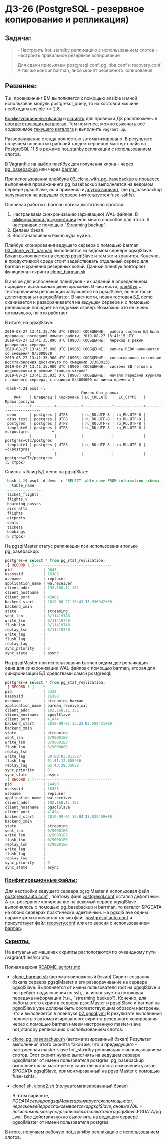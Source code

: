 # ДЗ-26 (PostgreSQL - резервное копирование и репликация)

## Задача:

>\- Настроить hot_standby репликацию с использованием слотов
>\- Настроить правильное резервное копирование
>
>Для сдачи присылаем postgresql.conf, pg_hba.conf и recovery.conf
>А так же конфиг barman, либо скрипт резервного копирования

## Решение:

Т.к. провижининг ВМ выполняется с помощью ansible и мной использован модуль postgresql_query, то на хостовой машине необходим ansible >= 2.8.

[Конфигурационные файлы](https://github.com/timlok/otus-linux/tree/master/homework/26_postgresql_repl-backup/files/conf) и [скрипты](https://github.com/timlok/otus-linux/tree/master/homework/26_postgresql_repl-backup/files/scripts) для проверки ДЗ расположены в [соответствующих каталогах](https://github.com/timlok/otus-linux/tree/master/homework/26_postgresql_repl-backup/files). Тем не менее, можно выкачать всё содержимое [текущего каталога](https://github.com/timlok/otus-linux/tree/master/homework/26_postgresql_repl-backup) и выполнить ```vagrant up```. 

Разворачивание стенда полностью автоматизировано. В результате получаем полностью рабочий тандем серверов мастер-слэйв на PostgreSQL 11.5 в режиме hot_stanby репликации с использованием слотов.

В [Vagranfile](https://github.com/timlok/otus-linux/blob/master/homework/26_postgresql_repl-backup/Vagrantfile) на выбор плейбук для получения клона - через [pg_basebackup](https://github.com/timlok/otus-linux/tree/master/homework/26_postgresql_repl-backup/provisioning/03_clone_with_pg_basebackup) или через [barman](https://github.com/timlok/otus-linux/tree/master/homework/26_postgresql_repl-backup/provisioning/03_clone_with_barman). 

При использовании плейбука [03_clone_with_pg_basebackup](https://github.com/timlok/otus-linux/tree/master/homework/26_postgresql_repl-backup/provisioning/03_clone_with_pg_basebackup/tasks/main.yml) в процессе выполнения провижининга pg_basebackup выполняется на ведомом сервере pgsqlSlave, но я применял и [другой вариант](https://github.com/timlok/otus-linux/tree/master/homework/26_postgresql_repl-backup/provisioning/03_clone_with_pg_basebackup/tasks/main.yml_with_delegate), где pg_basebackup запускается на ведущем сервере (используется fuse-sshfs).

Основная работы с barman логика достаточно простая:
  1. Настраиваем синхронизацию (архивацию) WAL-файлов. В [оффициальной документации](http://docs.pgbarman.org/release/2.9/) есть много способов для этого. Я настраивал с помощью "Streaming backup".
  2. Делаем бэкап.
  3. Восстанавливаем бэкап куда нужно.


Плейбук клонирования ведущего сервера с помощью barman [03_clone_with_barman](https://github.com/timlok/otus-linux/tree/master/homework/26_postgresql_repl-backup/provisioning/03_clone_with_barman/tasks/main.yml) выполняется на ведомом сервере pgsqlSlave. Бэкап выполняется на сервер pgsqlSlave и там же и хранится. Конечно, в продуктивной среде стоит задействовать отдельный сервер для barman и хранения резервных копий. Данный плейбук повторяет функционал скрипта [clone_barman.sh](https://github.com/timlok/otus-linux/tree/master/homework/26_postgresql_repl-backup/files/scripts/clone_barman.sh).

В ansibe для исполнения плейбуков и их заданий в определённом порядке я использовал делегирование. В частности, [плейбук](https://github.com/timlok/otus-linux/tree/master/homework/26_postgresql_repl-backup/provisioning/04_test_replication/tasks/main.yml) с тестированием репликации запускается на pgsqlSlave, но все таски делегированы на pgsqlMaster. В частности, новая [тестовая БД demo](https://edu.postgrespro.ru/demo_small.zip) скачивается и разворачивается на ведущем сервере и с помощью репликации попадает на ведомый сервер. Возможно это не очень оптимально, но это работает.

В итоге, на pgsqlSlave:

```
2019-08-27 13:41:35.746 UTC [8903] СООБЩЕНИЕ:  работа системы БД была прервана; последний момент работы: 2019-08-27 13:41:15 UTC
2019-08-27 13:41:35.896 UTC [8903] СООБЩЕНИЕ:  переход в режим резервного сервера
2019-08-27 13:41:35.898 UTC [8903] СООБЩЕНИЕ:  запись REDO начинается со смещения 0/3000028
2019-08-27 13:41:35.900 UTC [8903] СООБЩЕНИЕ:  согласованное состояние восстановления достигнуто по смещению 0/3000130
2019-08-27 13:41:35.900 UTC [8900] СООБЩЕНИЕ:  система БД готова к подключениям в режиме "только чтение"
2019-08-27 13:41:35.933 UTC [8907] СООБЩЕНИЕ:  начало передачи журнала с главного сервера, с позиции 0/4000000 на линии времени 1
```
```
-bash-4.2$ psql -l
                                  Список баз данных
    Имя    | Владелец | Кодировка | LC_COLLATE  |  LC_CTYPE   |     Права доступа     
-----------+----------+-----------+-------------+-------------+-----------------------
 demo      | postgres | UTF8      | ru_RU.UTF-8 | ru_RU.UTF-8 | 
 otus_test | postgres | UTF8      | ru_RU.UTF-8 | ru_RU.UTF-8 | 
 postgres  | postgres | UTF8      | ru_RU.UTF-8 | ru_RU.UTF-8 | 
 template0 | postgres | UTF8      | ru_RU.UTF-8 | ru_RU.UTF-8 | =c/postgres          +
           |          |           |             |             | postgres=CTc/postgres
 template1 | postgres | UTF8      | ru_RU.UTF-8 | ru_RU.UTF-8 | =c/postgres          +
           |          |           |             |             | postgres=CTc/postgres
(5 строк)
```

Список таблиц БД demo на pgsqlSlave:

```sql
-bash-4.2$ psql -d demo -c "SELECT table_name FROM information_schema.tables WHERE table_schema NOT IN ('information_schema','pg_catalog');"
   table_name
-----------------
 ticket_flights
 flights_v
 boarding_passes
 aircrafts
 flights
 airports
 seats
 tickets
 bookings
(9 строк)
```

На pgsqlMaster статус репликации при использовании только pg_basebackup:

```sql
postgres=# select * from pg_stat_replication;
-[ RECORD 1 ]----+------------------------------
pid              | 9043
usesysid         | 16385
usename          | repluser
application_name | walreceiver
client_addr      | 192.168.11.151
client_hostname  |
client_port      | 43402
backend_start    | 2019-08-27 13:41:35.936942+00
backend_xmin     |
state            | streaming
sent_lsn         | 0/11419748
write_lsn        | 0/11419748
flush_lsn        | 0/11419748
replay_lsn       | 0/11419748
write_lag        |
flush_lag        |
replay_lag       |
sync_priority    | 0
sync_state       | async
```

На pgsqlMaster при использовании barman видим две репликации - одна для синхронизации WAL-файлов с помощью barman, вторая для синхронизации БД средствами самой postgresql:

```sql
postgres=# select * from pg_stat_replication;
-[ RECORD 1 ]----+------------------------------
pid              | 5332
usesysid         | 16388
usename          | streaming_barman
application_name | barman_receive_wal
client_addr      | 192.168.11.151
client_hostname  | pgsqlSlave
client_port      | 41474
backend_start    | 2019-09-01 13:22:02.598421+00
backend_xmin     |
state            | streaming
sent_lsn         | 0/90001E0
write_lsn        | 0/90001E0
flush_lsn        | 0/9000000
replay_lsn       |
write_lag        | 00:00:03.813227
flush_lag        | 01:51:12.858936
replay_lag       | 02:43:39.35082
sync_priority    | 0
sync_state       | async
-[ RECORD 2 ]----+------------------------------
pid              | 14490
usesysid         | 16385
usename          | repluser
application_name | walreceiver
client_addr      | 192.168.11.151
client_hostname  | pgsqlSlave
client_port      | 41494
backend_start    | 2019-09-01 16:04:23.835459+00
backend_xmin     |
state            | streaming
sent_lsn         | 0/90001E0
write_lsn        | 0/90001E0
flush_lsn        | 0/90001E0
replay_lsn       | 0/90001E0
write_lag        |
flush_lag        |
replay_lag       |
sync_priority    | 0
sync_state       | async
```

### [Конфигурационные файлы:](https://github.com/timlok/otus-linux/tree/master/homework/26_postgresql_repl-backup/files/conf)

Для настройки ведущего сервера pgsqlMaster я использовал файл [postgresql.auto.conf](https://github.com/timlok/otus-linux/tree/master/homework/26_postgresql_repl-backup/files/conf/postgresql.auto_pgsqlMaster.conf) , поэтому файл [postgresql.conf](https://github.com/timlok/otus-linux/tree/master/homework/26_postgresql_repl-backup/files/conf/postgresql.conf) остался дефолтным. А т.к. резервное копирование на ведомый сервер pgsqlSlave выполнялось с помощью pg_basebackup и barrman, то каталог $PGDATA на обоих серверах практически идентичный. На pgsqlSlave одним параметром отличается только файл [postgresql.auto.conf](https://github.com/timlok/otus-linux/tree/master/homework/26_postgresql_repl-backup/files/conf/postgresql.auto.conf) и присутствует файл [recovery.conf](https://github.com/timlok/otus-linux/tree/master/homework/26_postgresql_repl-backup/files/conf/recovery_pg_basebackup.conf) или его версия с использованием [barman](https://github.com/timlok/otus-linux/tree/master/homework/26_postgresql_repl-backup/files/conf/recovery_barman.conf).

### [Скрипты:](https://github.com/timlok/otus-linux/tree/master/homework/26_postgresql_repl-backup/files/scripts)

На витуальных машинах скрипты распологаются по очевидному пути /vagrant/files/scripts/.

Полная версия [README_scripts.md](https://github.com/timlok/otus-linux/tree/master/homework/26_postgresql_repl-backup/files/scripts/README_scripts.md)

- [clone_barman.sh](https://github.com/timlok/otus-linux/tree/master/homework/26_postgresql_repl-backup/files/scripts/clone_barman.sh) (автоматизированный бэкап)
  Скрипт  создания бэкапа сервера pgsqlMaster и его разворачивание на сервере pgsqlSlave. Выполняется от имени пользователя root на pgsqlSlave и не требует подключения по ssh, т.к. используется потоковая передача информации (т.н., "streaming backup"). Конечно, для работы этого скрипта сервера pgsqlMaster и pgsqlSlave и barman на pgsqlSlave уже должны быть соответствующим образом настроены, что и выполняется в плейбуке [02_pgsql.yml](https://github.com/timlok/otus-linux/tree/master/homework/26_postgresql_repl-backup/provisioning/02_pgsql/tasks/main.yml) В результате выполнения полностью автоматизированного скрипта резервного копирования через с помощью barman имеем настроенную master-slave hot_standby репликацию с использованием слотов.

- [clone_pg_basebackup.sh](https://github.com/timlok/otus-linux/tree/master/homework/26_postgresql_repl-backup/files/scripts/clone_pg_basebackup.sh) (автоматизированный бэкап)
  Результат выполнения этого скрипта такой же, что и предыдущего -  настроенная master-slave hot_standby репликация с использованием слотов. Этот скрипт нужно выполнять на ведущем сервере pgsqlMaster от имени пользователя postgres. pg_basebackup выполняется на мастере и в качестве каталога назначения указан $PGDATA pgsqlSlave, примонтированный на pgsqlMaster с помощью fuse-sshfs.


- [clone1.sh](https://github.com/timlok/otus-linux/tree/master/homework/26_postgresql_repl-backup/files/scripts/clone1.sh), [clone2.sh](https://github.com/timlok/otus-linux/tree/master/homework/26_postgresql_repl-backup/files/scripts/clone2.sh) (полуавтоматизированный бэкап)

  В этом варианте, $PGDATA сервера pgsqlMaster архивируется с помощью tar, через конвейер распаковывается на pgsqlSlave, а новые WAL-логи с помощью rsync дозаписываются в каталог pgsqlSlave:$PGDATA/pg_wal. Все действия нужно выполнять на ведущем сервере pgsqlMaster от имени пользователя postgres.

В итоге, получаем рабочую hot_standby репликацию с использованием слотов.